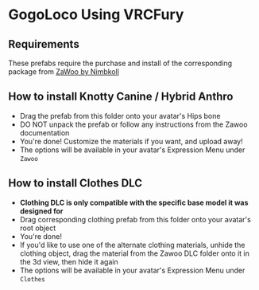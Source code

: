 GogoLoco Using VRCFury
==

## Requirements
These prefabs require the purchase and install of the corresponding package from [ZaWoo by Nimbkoll](https://zawoo.gumroad.com/)

## How to install Knotty Canine / Hybrid Anthro
* Drag the prefab from this folder onto your avatar's Hips bone
* DO NOT unpack the prefab or follow any instructions from the Zawoo documentation
* You're done! Customize the materials if you want, and upload away!
* The options will be available in your avatar's Expression Menu under `Zawoo`

## How to install Clothes DLC
* **Clothing DLC is only compatible with the specific base model it was designed for**
* Drag corresponding clothing prefab from this folder onto your avatar's root object
* You're done!
* If you'd like to use one of the alternate clothing materials, unhide the clothing object, drag the material from the Zawoo DLC folder onto it in the 3d view, then hide it again
* The options will be available in your avatar's Expression Menu under `Clothes`
